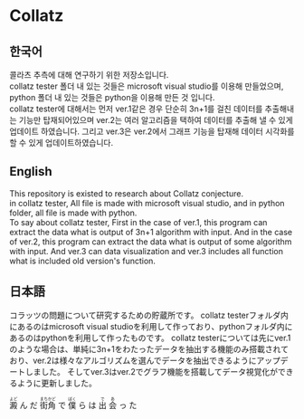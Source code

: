 # Collatz

## 한국어
콜라츠 추측에 대해 연구하기 위한 저장소입니다.  
collatz tester 폴더 내 있는 것들은 microsoft visual studio를 이용해 만들었으며, python 폴더 내 있는 것들은 python을 이용해 만든 것 입니다.  
collatz tester에 대해서는 먼저 ver.1같은 경우 단순히 3n+1를 걸친 데이터를 추출해내는 기능만 탑재되어있으며 ver.2는 여러 알고리즘을 택하여 데이터를 추출해 낼 수 있게 업데이트 하였습니다. 그리고 ver.3은 ver.2에서 그래프 기능을 탑재해 데이터 시각화를 할 수 있게 업데이트하였습니다.

## English
This repository is existed to research about Collatz conjecture.  
in collatz tester, All file is made with microsoft visual studio, and in python folder, all file is made with python.  
To say about collatz tester, First in the case of ver.1, this program can extract the data what is output of 3n+1 algorithm with input. And in the case of ver.2, this program can extract the data what is output of some algorithm with input. And ver.3 can data visualization and ver.3 includes all function what is included old version's function.

## 日本語

コラッツの問題について研究するための貯蔵所です。
collatz testerフォルダ内にあるのはmicrosoft visual studioを利用して作っており、pythonフォルダ内にあるのはpythonを利用して作ったものです。
collatz testerについては先にver.1のような場合は、単純に3n+1をわたったデータを抽出する機能のみ搭載されており、ver.2は様々なアルゴリズムを選んでデータを抽出できるようにアップデートしました。 そしてver.3はver.2でグラフ機能を搭載してデータ視覚化ができるように更新しました。

<ruby><rb>澱</rb><rt>よど</rt></ruby>
ん
だ
<ruby><rb>街角</rb><rt>まちかど</rt></ruby>
で
<ruby><rb>僕</rb><rt>ぼく</rt></ruby>
ら
は
<ruby><rb>出</rb><rt>で</rt></ruby>
<ruby><rb>会</rb><rt>あ</rt></ruby>
っ
た
